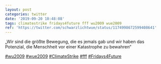 ```yaml
---
layout: post
categories: twitter
date: '2019-09-20 10:48:08'
tags: climatestrike fridays4future fff wu2009 wue2009
ref: 'https://twitter.com/schwarzlichtwue/status/1174998672599408641'
---
```

„Wir sind die größte Bewegung, die es jemals gab und wir haben das Potenzial, die Menschheit vor einer Katastrophe zu bewahren“

[#wu2009](/t/wu2009) [#wue2009](/t/wue2009) [#ClimateStrike](/t/climatestrike) [#fff](/t/fff) [#Fridays4Future](/t/fridays4future)